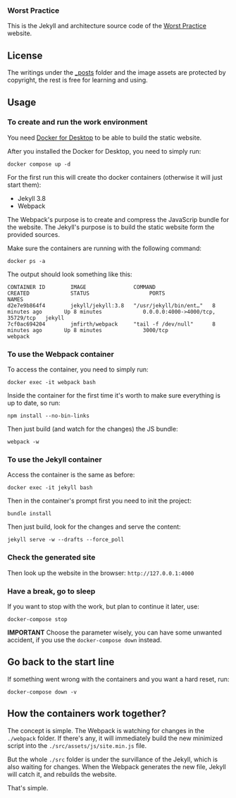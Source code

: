 ### Worst Practice

This is the Jekyll and architecture source code of the [Worst Practice](https://www.worstpractice.dev) website. 

## License

The writings under the [_posts](_posts) folder and the image assets are protected by copyright, the rest is free for learning and using.

## Usage

### To create and run the work environment

You need [Docker for Desktop](https://www.docker.com/products/docker-desktop) to be able to build the static website. 

After you installed the Docker for Desktop, you need to simply run:

```
docker compose up -d
```

For the first run this will create tho docker containers (otherwise it will just start them):
- Jekyll 3.8
- Webpack

The Webpack's purpose is to create and compress the JavaScrip bundle for the website.
The Jekyll's purpose is to build the static website form the provided sources.

Make sure the containers are running with the following command:

```
docker ps -a
```

The output should look something like this:

```
CONTAINER ID        IMAGE               COMMAND                  CREATED             STATUS                   PORTS                               NAMES
d2e7e9b864f4        jekyll/jekyll:3.8   "/usr/jekyll/bin/ent…"   8 minutes ago       Up 8 minutes             0.0.0.0:4000->4000/tcp, 35729/tcp   jekyll
7cf0ac694204        jmfirth/webpack     "tail -f /dev/null"      8 minutes ago       Up 8 minutes             3000/tcp                            webpack
```

### To use the Webpack container

To access the container, you need to simply run:

```
docker exec -it webpack bash 
```

Inside the container for the first time it's worth to make sure everything is up to date, so run:

```
npm install --no-bin-links
```

Then just build (and watch for the changes) the JS bundle:

```
webpack -w  
```

### To use the Jekyll container

Access the container is the same as before:

```
docker exec -it jekyll bash
```

Then in the container's prompt first you need to init the project:

```
bundle install
```

Then just build, look for the changes and serve the content:

```
jekyll serve -w --drafts --force_poll
```

### Check the generated site

Then look up the website in the browser: `http://127.0.0.1:4000`

### Have a break, go to sleep

If you want to stop with the work, but plan to continue it later, use:

```
docker-compose stop
```

**IMPORTANT** Choose the parameter wisely, you can have some unwanted accident, if you use the `docker-compose down` instead.

## Go back to the start line 

If something went wrong with the containers and you want a hard reset, run:

```
docker-compose down -v
```

## How the containers work together?

The concept is simple. The Webpack is watching for changes in the `./webpack` folder. If there's any, 
it will immediately build the new minimized script into the `./src/assets/js/site.min.js` file.

But the whole `./src` folder is under the survillance of the Jekyll, which is also waiting for changes.
When the Webpack generates the new file, Jekyll will catch it, and rebuilds the website.

That's simple.



